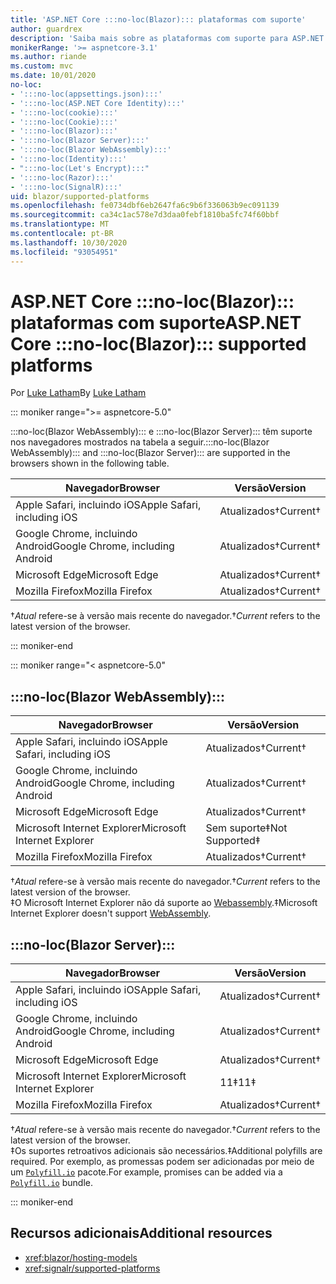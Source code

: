 ```yaml
---
title: 'ASP.NET Core :::no-loc(Blazor)::: plataformas com suporte'
author: guardrex
description: 'Saiba mais sobre as plataformas com suporte para ASP.NET Core :::no-loc(Blazor)::: .'
monikerRange: '>= aspnetcore-3.1'
ms.author: riande
ms.custom: mvc
ms.date: 10/01/2020
no-loc:
- ':::no-loc(appsettings.json):::'
- ':::no-loc(ASP.NET Core Identity):::'
- ':::no-loc(cookie):::'
- ':::no-loc(Cookie):::'
- ':::no-loc(Blazor):::'
- ':::no-loc(Blazor Server):::'
- ':::no-loc(Blazor WebAssembly):::'
- ':::no-loc(Identity):::'
- ":::no-loc(Let's Encrypt):::"
- ':::no-loc(Razor):::'
- ':::no-loc(SignalR):::'
uid: blazor/supported-platforms
ms.openlocfilehash: fe0734dbf6eb2647fa6c9b6f336063b9ec091139
ms.sourcegitcommit: ca34c1ac578e7d3daa0febf1810ba5fc74f60bbf
ms.translationtype: MT
ms.contentlocale: pt-BR
ms.lasthandoff: 10/30/2020
ms.locfileid: "93054951"
---
```

# <a name="aspnet-core-no-locblazor-supported-platforms"></a><span data-ttu-id="18b0a-103">ASP.NET Core :::no-loc(Blazor)::: plataformas com suporte</span><span class="sxs-lookup"><span data-stu-id="18b0a-103">ASP.NET Core :::no-loc(Blazor)::: supported platforms</span></span>

<span data-ttu-id="18b0a-104">Por [Luke Latham](https://github.com/guardrex)</span><span class="sxs-lookup"><span data-stu-id="18b0a-104">By [Luke Latham](https://github.com/guardrex)</span></span>

::: moniker range=">= aspnetcore-5.0"

<span data-ttu-id="18b0a-105">:::no-loc(Blazor WebAssembly)::: e :::no-loc(Blazor Server)::: têm suporte nos navegadores mostrados na tabela a seguir.</span><span class="sxs-lookup"><span data-stu-id="18b0a-105">:::no-loc(Blazor WebAssembly)::: and :::no-loc(Blazor Server)::: are supported in the browsers shown in the following table.</span></span>

| <span data-ttu-id="18b0a-106">Navegador</span><span class="sxs-lookup"><span data-stu-id="18b0a-106">Browser</span></span>                          | <span data-ttu-id="18b0a-107">Versão</span><span class="sxs-lookup"><span data-stu-id="18b0a-107">Version</span></span>         |
| -------------------------------- | --------------- |
| <span data-ttu-id="18b0a-108">Apple Safari, incluindo iOS</span><span class="sxs-lookup"><span data-stu-id="18b0a-108">Apple Safari, including iOS</span></span>      | <span data-ttu-id="18b0a-109">Atualizados&dagger;</span><span class="sxs-lookup"><span data-stu-id="18b0a-109">Current&dagger;</span></span> |
| <span data-ttu-id="18b0a-110">Google Chrome, incluindo Android</span><span class="sxs-lookup"><span data-stu-id="18b0a-110">Google Chrome, including Android</span></span> | <span data-ttu-id="18b0a-111">Atualizados&dagger;</span><span class="sxs-lookup"><span data-stu-id="18b0a-111">Current&dagger;</span></span> |
| <span data-ttu-id="18b0a-112">Microsoft Edge</span><span class="sxs-lookup"><span data-stu-id="18b0a-112">Microsoft Edge</span></span>                   | <span data-ttu-id="18b0a-113">Atualizados&dagger;</span><span class="sxs-lookup"><span data-stu-id="18b0a-113">Current&dagger;</span></span> |
| <span data-ttu-id="18b0a-114">Mozilla Firefox</span><span class="sxs-lookup"><span data-stu-id="18b0a-114">Mozilla Firefox</span></span>                  | <span data-ttu-id="18b0a-115">Atualizados&dagger;</span><span class="sxs-lookup"><span data-stu-id="18b0a-115">Current&dagger;</span></span> |  

<span data-ttu-id="18b0a-116">&dagger;*Atual* refere-se à versão mais recente do navegador.</span><span class="sxs-lookup"><span data-stu-id="18b0a-116">&dagger;*Current* refers to the latest version of the browser.</span></span>  

::: moniker-end

::: moniker range="< aspnetcore-5.0"

## :::no-loc(Blazor WebAssembly):::

| <span data-ttu-id="18b0a-117">Navegador</span><span class="sxs-lookup"><span data-stu-id="18b0a-117">Browser</span></span>                          | <span data-ttu-id="18b0a-118">Versão</span><span class="sxs-lookup"><span data-stu-id="18b0a-118">Version</span></span>               |
| -------------------------------- | --------------------- |
| <span data-ttu-id="18b0a-119">Apple Safari, incluindo iOS</span><span class="sxs-lookup"><span data-stu-id="18b0a-119">Apple Safari, including iOS</span></span>      | <span data-ttu-id="18b0a-120">Atualizados&dagger;</span><span class="sxs-lookup"><span data-stu-id="18b0a-120">Current&dagger;</span></span>       |
| <span data-ttu-id="18b0a-121">Google Chrome, incluindo Android</span><span class="sxs-lookup"><span data-stu-id="18b0a-121">Google Chrome, including Android</span></span> | <span data-ttu-id="18b0a-122">Atualizados&dagger;</span><span class="sxs-lookup"><span data-stu-id="18b0a-122">Current&dagger;</span></span>       |
| <span data-ttu-id="18b0a-123">Microsoft Edge</span><span class="sxs-lookup"><span data-stu-id="18b0a-123">Microsoft Edge</span></span>                   | <span data-ttu-id="18b0a-124">Atualizados&dagger;</span><span class="sxs-lookup"><span data-stu-id="18b0a-124">Current&dagger;</span></span>       |
| <span data-ttu-id="18b0a-125">Microsoft Internet Explorer</span><span class="sxs-lookup"><span data-stu-id="18b0a-125">Microsoft Internet Explorer</span></span>      | <span data-ttu-id="18b0a-126">Sem suporte&Dagger;</span><span class="sxs-lookup"><span data-stu-id="18b0a-126">Not Supported&Dagger;</span></span> |
| <span data-ttu-id="18b0a-127">Mozilla Firefox</span><span class="sxs-lookup"><span data-stu-id="18b0a-127">Mozilla Firefox</span></span>                  | <span data-ttu-id="18b0a-128">Atualizados&dagger;</span><span class="sxs-lookup"><span data-stu-id="18b0a-128">Current&dagger;</span></span>       |  

<span data-ttu-id="18b0a-129">&dagger;*Atual* refere-se à versão mais recente do navegador.</span><span class="sxs-lookup"><span data-stu-id="18b0a-129">&dagger;*Current* refers to the latest version of the browser.</span></span>  
<span data-ttu-id="18b0a-130">&Dagger;O Microsoft Internet Explorer não dá suporte ao [Webassembly](https://webassembly.org).</span><span class="sxs-lookup"><span data-stu-id="18b0a-130">&Dagger;Microsoft Internet Explorer doesn't support [WebAssembly](https://webassembly.org).</span></span>

## :::no-loc(Blazor Server):::

| <span data-ttu-id="18b0a-131">Navegador</span><span class="sxs-lookup"><span data-stu-id="18b0a-131">Browser</span></span>                          | <span data-ttu-id="18b0a-132">Versão</span><span class="sxs-lookup"><span data-stu-id="18b0a-132">Version</span></span>         |
| -------------------------------- | --------------- |
| <span data-ttu-id="18b0a-133">Apple Safari, incluindo iOS</span><span class="sxs-lookup"><span data-stu-id="18b0a-133">Apple Safari, including iOS</span></span>      | <span data-ttu-id="18b0a-134">Atualizados&dagger;</span><span class="sxs-lookup"><span data-stu-id="18b0a-134">Current&dagger;</span></span> |
| <span data-ttu-id="18b0a-135">Google Chrome, incluindo Android</span><span class="sxs-lookup"><span data-stu-id="18b0a-135">Google Chrome, including Android</span></span> | <span data-ttu-id="18b0a-136">Atualizados&dagger;</span><span class="sxs-lookup"><span data-stu-id="18b0a-136">Current&dagger;</span></span> |
| <span data-ttu-id="18b0a-137">Microsoft Edge</span><span class="sxs-lookup"><span data-stu-id="18b0a-137">Microsoft Edge</span></span>                   | <span data-ttu-id="18b0a-138">Atualizados&dagger;</span><span class="sxs-lookup"><span data-stu-id="18b0a-138">Current&dagger;</span></span> |
| <span data-ttu-id="18b0a-139">Microsoft Internet Explorer</span><span class="sxs-lookup"><span data-stu-id="18b0a-139">Microsoft Internet Explorer</span></span>      | <span data-ttu-id="18b0a-140">11&Dagger;</span><span class="sxs-lookup"><span data-stu-id="18b0a-140">11&Dagger;</span></span>      |
| <span data-ttu-id="18b0a-141">Mozilla Firefox</span><span class="sxs-lookup"><span data-stu-id="18b0a-141">Mozilla Firefox</span></span>                  | <span data-ttu-id="18b0a-142">Atualizados&dagger;</span><span class="sxs-lookup"><span data-stu-id="18b0a-142">Current&dagger;</span></span> |

<span data-ttu-id="18b0a-143">&dagger;*Atual* refere-se à versão mais recente do navegador.</span><span class="sxs-lookup"><span data-stu-id="18b0a-143">&dagger;*Current* refers to the latest version of the browser.</span></span>  
<span data-ttu-id="18b0a-144">&Dagger;Os suportes retroativos adicionais são necessários.</span><span class="sxs-lookup"><span data-stu-id="18b0a-144">&Dagger;Additional polyfills are required.</span></span> <span data-ttu-id="18b0a-145">Por exemplo, as promessas podem ser adicionadas por meio de um [`Polyfill.io`](https://polyfill.io/v3/) pacote.</span><span class="sxs-lookup"><span data-stu-id="18b0a-145">For example, promises can be added via a [`Polyfill.io`](https://polyfill.io/v3/) bundle.</span></span>

::: moniker-end

## <a name="additional-resources"></a><span data-ttu-id="18b0a-146">Recursos adicionais</span><span class="sxs-lookup"><span data-stu-id="18b0a-146">Additional resources</span></span>

* <xref:blazor/hosting-models>
* <xref:signalr/supported-platforms>
